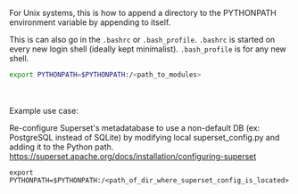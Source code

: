 For Unix systems, this is how to append a directory to the PYTHONPATH environment variable by appending to itself.

This is can also go in the `.bashrc` or `.bash_profile`. `.bashrc` is started on every new login shell (ideally kept minimalist). `.bash_profile` is for any new shell.

```bash
export PYTHONPATH=$PYTHONPATH:/<path_to_modules>
```

<br><br>
Example use case:

Re-configure Superset's metadatabase to use a non-default DB (ex: PostgreSQL instead of SQLite) by modifying local superset_config.py and adding it to the Python path.
https://superset.apache.org/docs/installation/configuring-superset

`export PYTHONPATH=$PYTHONPATH:/<path_of_dir_where_superset_config_is_located>`
